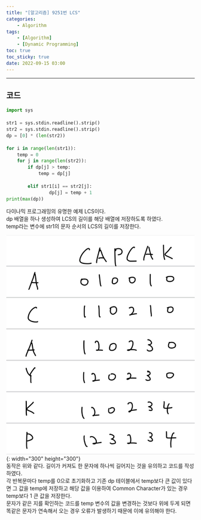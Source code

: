```yaml
---
title: "[알고리즘] 9251번 LCS"
categories:
    - Algorithm
tags:
    - [Algorithm]
    - [Dynamic Programming]
toc: true
toc_sticky: true
date: 2022-09-15 03:00
---
```

--------------------------

## 코드
```python
import sys

str1 = sys.stdin.readline().strip()
str2 = sys.stdin.readline().strip()
dp = [0] * (len(str2))

for i in range(len(str1)):
    temp = 0
    for j in range(len(str2)):
        if dp[j] > temp:
            temp = dp[j]

        elif str1[i] == str2[j]:
                dp[j] = temp + 1
print(max(dp))
```
다이나믹 프로그래밍의 유명한 예제 LCS이다.  
dp 배열을 하나 생성하여 LCS의 길이를 해당 배열에 저장하도록 하였다.  
temp라는 변수에 str1의 문자 순서의 LCS의 길이를 저장한다.  

![image](/assets/images/blog/LCS.jpg){: width="300" height="300"}  
동작은 위와 같다. 길이가 커져도 한 문자에 하나씩 길어지는 것을 유의하고 코드를 작성하였다.  
각 반복문마다 temp를 0으로 초기화하고 기존 dp 테이블에서 temp보다 큰 값이 있다면 그 값을 temp에 저장하고 해당 값을 이용하여 Common Character가 있는 경우 temp보다 1 큰 값을 저장한다.  
문자가 같은 지를 확인하는 코드를 temp 변수의 값을 변경하는 것보다 위에 두게 되면 똑같은 문자가 연속해서 오는 경우 오류가 발생하기 때문에 이에 유의해야 한다.  
